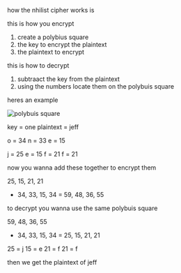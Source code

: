 how the nhilist cipher works is

this is how you encrypt

1. create a polybius square
2. the key to encrypt the plaintext
3. the plaintext to encrypt

this is how to decrypt

1. subtraact the key from the plaintext
2. using the numbers locate them on the polybuis square

heres an example 

![polybuis square](https://www.boxentriq.com/img/tap-code-square-520x340.png)

key = one
plaintext = jeff

o = 34
n = 33
e = 15

j = 25
e = 15
f = 21
f = 21

now you wanna add these together to encrypt them

 25, 15, 21, 21
+ 34, 33, 15, 34
= 59, 48, 36, 55

to decrypt you wanna use the same polybuis square

 59, 48, 36, 55
- 34, 33, 15, 34
= 25, 15, 21, 21

25 = j
15 = e
21 = f
21 = f

then we get the plaintext of jeff



